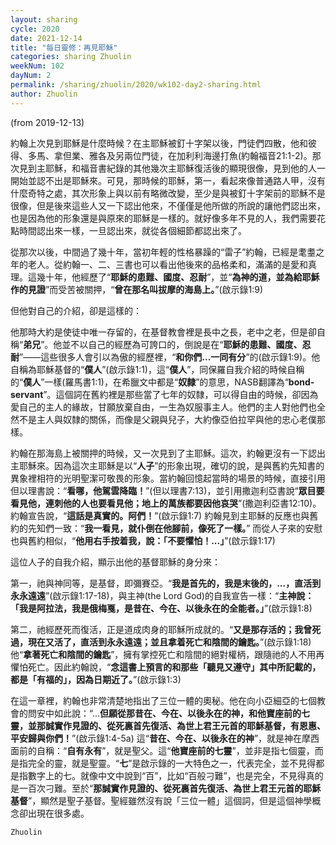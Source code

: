 ```yaml
---
layout: sharing
cycle: 2020
date: 2021-12-14
title: "每日靈修：再見耶穌"
categories: sharing Zhuolin
weekNum: 102
dayNum: 2
permalink: /sharing/zhuolin/2020/wk102-day2-sharing.html
author: Zhuolin
---
```

(from 2019-12-13)

約翰上次見到耶穌是什麼時候？在主耶穌被釘十字架以後，門徒們四散，他和彼得、多馬、拿但業、雅各及另兩位門徒，在加利利海邊打魚(約翰福音21:1-2)。那次見到主耶穌，和福音書紀錄的其他幾次主耶穌復活後的顯現很像，見到他的人一開始並認不出是耶穌來。可見，那時候的耶穌，第一，看起來像普通路人甲，沒有什麼奇特之處，其次形象上與以前有略微改變，至少是與被釘十字架前的耶穌不是很像，但是後來這些人又一下認出他來，不僅僅是他所做的所說的讓他們認出來，也是因為他的形象還是與原來的耶穌是一樣的。就好像多年不見的人，我們需要花點時間認出來一樣，一旦認出來，就從各個細節都認出來了。  

從那次以後，中間過了幾十年，當初年輕的性格暴躁的“雷子”約翰，已經是耄耋之年的老人。從約翰一、二、三書也可以看出他後來的品格柔和，滿滿的是愛和真理。這幾十年，他經歷了“**耶穌的患難、國度、忍耐**”，並“**為神的道，並為給耶穌作的見證**”而受苦被關押，“**曾在那名叫拔摩的海島上。**”(啟示錄1:9)  

但他對自己的介紹，卻是這樣的：  

他那時大約是使徒中唯一存留的，在基督教會裡是長中之長，老中之老，但是卻自稱“**弟兄**”。他並不以自己的經歷為可誇口的，倒說是在“**耶穌的患難、國度、忍耐**”——這些很多人會引以為傲的經歷裡，“**和你們...一同有分**”的(啟示錄1:9)。他自稱為耶穌基督的“**僕人**”(啟示錄1:1)，這“**僕人**”，同保羅自我介紹的時候自稱的“**僕人**”一樣(羅馬書1:1)，在希臘文中都是“**奴隸**”的意思，NASB翻譯為“**bond-servant**”。這個詞在舊約裡是那些當了七年的奴隸，可以得自由的時候，卻因為愛自己的主人的緣故，甘願放棄自由，一生為奴服事主人。他們的主人對他們也全然不是主人與奴隸的關係，而像是父親與兒子，大約像亞伯拉罕與他的忠心老僕那樣。  

約翰在那海島上被關押的時候，又一次見到了主耶穌。這次，約翰更沒有一下認出主耶穌來。因為這次主耶穌是以“**人子**”的形象出現，確切的說，是與舊約先知書的異象裡相符的光明聖潔可敬畏的形象。當約翰回憶起當時的場景的時候，直接引用但以理書說：“**看哪，他駕雲降臨！**”(但以理書7:13)，並引用撒迦利亞書說“**眾目要看見他，連刺他的人也要看見他；地上的萬族都要因他哀哭**”(撒迦利亞書12:10)。約翰宣告說，“**這話是真實的。阿們！**”(啟示錄1:7) 約翰見到主耶穌的反應也與舊約的先知們一致：“**我一看見，就仆倒在他腳前，像死了一樣。**” 而從人子來的安慰也與舊約相似，“**他用右手按着我，說：「不要懼怕！...」**”(啟示錄1:17)  

這位人子的自我介紹，顯示出他的基督耶穌的身分來：  

第一，祂與神同等，是基督，即彌賽亞。“**我是首先的，我是末後的，...，直活到永永遠遠**”(啟示錄1:17-18)，與主神(the Lord God)的自我宣告一樣：“**主神說：「我是阿拉法，我是俄梅戛，是昔在、今在、以後永在的全能者。」**”(啟示錄1:8)  

第二，祂經歷死而復活，正是道成肉身的耶穌所成就的。“**又是那存活的；我曾死過，現在又活了，直活到永永遠遠；並且拿着死亡和陰間的鑰匙。**”(啟示錄1:18) 他“**拿著死亡和陰間的鑰匙**”，擁有掌控死亡和陰間的絕對權柄，跟隨祂的人不用再懼怕死亡。因此約翰說，“**念這書上預言的和那些「聽見又遵守」其中所記載的，都是「有福的」，因為日期近了。**”(啟示錄1:3)  

在這一章裡，約翰也非常清楚地指出了三位一體的奧秘。他在向小亞細亞的七個教會的問安中如此說：“...**但願從那昔在、今在、以後永在的神，和他寶座前的七靈，並那誠實作見證的、從死裏首先復活、為世上君王元首的耶穌基督，有恩惠、平安歸與你們！**”(啟示錄1:4-5a) 這“**昔在、今在、以後永在的神**”，就是神在摩西面前的自稱：“**自有永有**”，就是聖父。這“**他寶座前的七靈**”，並非是指七個靈，而是指完全的靈，就是聖靈。“**七**”是啟示錄的一大特色之一，代表完全，並不見得都是指數字上的七。就像中文中說到“百”，比如“百般刁難”，也是完全，不見得真的是一百次刁難。至於“**那誠實作見證的、從死裏首先復活、為世上君王元首的耶穌基督**”，顯然是聖子基督。聖經雖然沒有說「三位一體」這個詞，但是這個神學概念卻出現在很多處。  

`Zhuolin`  
